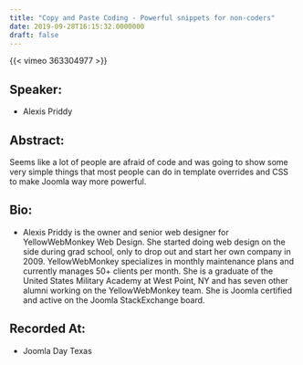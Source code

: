 ```yaml
---
title: "Copy and Paste Coding - Powerful snippets for non-coders"
date: 2019-09-28T16:15:32.0000000
draft: false
---
```


{{< vimeo 363304977 >}}

## Speaker:

 - Alexis Priddy

## Abstract:

<p>Seems like a lot of people are afraid of code and was going to show some very simple things that most people can do in template overrides and CSS to make Joomla way more powerful.</p>

## Bio:

 - <p>Alexis Priddy is the owner and senior web designer for YellowWebMonkey Web Design. She started doing web design on the side during grad school, only to drop out and start her own company in 2009. YellowWebMonkey specializes in monthly maintenance plans and currently manages 50+ clients per month. She is a graduate of the United States Military Academy at West Point, NY and has seven other alumni working on the YellowWebMonkey team. She is Joomla certified and active on the Joomla StackExchange board.</p>

## Recorded At:

 - Joomla Day Texas

